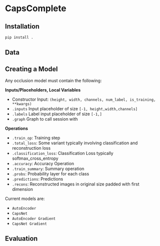 # CapsComplete

## Installation

```bash
pip install .
```

## Data


## Creating a Model
Any occlusion model must contain the following:  

**Inputs/Placeholders, Local Variables**
  * Constructor Input: `(height, width, channels, num_label, is_training, **kwargs)`
  * `.inputs` Input placeholder of size `[-1, height,width,channels]`
  * `.labels` Label input placeholder of size `[-1,]`
  * `.graph` Graph to call session with

**Operations**
  * `.train_op`: Training step
  * `.total_loss`: Some variant typically involving classification and reconstruction loss
  * `.classification_loss`: Classification Loss typically softmax_cross_entropy
  * `.accuracy`: Accuracy Operation
  * `.train_summary`: Summary operation
  * `.probs`: Probability layer for each class
  * `.predictions`: Predictions
  * `.recons`: Reconstructed images in original size padded with first dimension

Current models are:
  * `AutoEncoder`
  * `CapsNet`
  * `AutoEncoder Gradient`
  * `CapsNet Gradient`

## Evaluation
